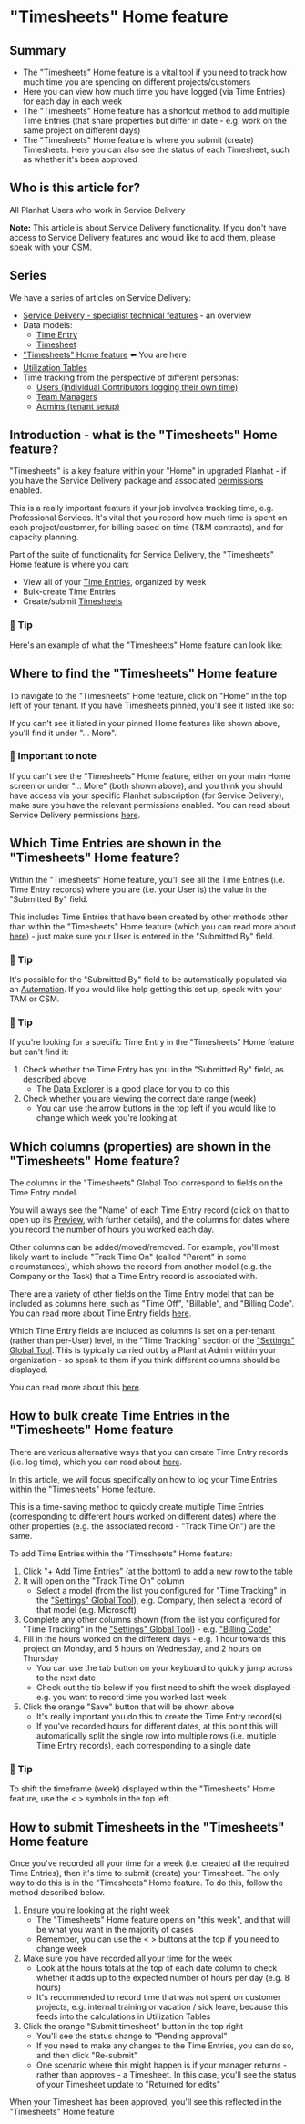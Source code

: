 # "Timesheets" Home feature

## Summary

- The "Timesheets" Home feature is a vital tool if you need to track how much time you are spending on different projects/customers
- Here you can view how much time you have logged (via Time Entries) for each day in each week
- The "Timesheets" Home feature has a shortcut method to add multiple Time Entries (that share properties but differ in date - e.g. work on the same project on different days)
- The "Timesheets" Home feature is where you submit (create) Timesheets. Here you can also see the status of each Timesheet, such as whether it's been approved

## Who is this article for?

All Planhat Users who work in Service Delivery

**Note:** This article is about Service Delivery functionality. If you don't have access to Service Delivery features and would like to add them, please speak with your CSM.

## Series

We have a series of articles on Service Delivery:

- [Service Delivery - specialist technical features](https://help.planhat.com/en/articles/10550959-service-delivery-specialist-technical-features) - an overview
- Data models:
  - [Time Entry](https://help.planhat.com/en/articles/10559032-time-entry-data-model)
  - [Timesheet](https://help.planhat.com/en/articles/10576193-timesheet-data-model)
- ["Timesheets" Home feature](https://help.planhat.com/en/articles/10599817-timesheets-home-feature) ⬅️ You are here
- [Utilization Tables](https://help.planhat.com/en/articles/10602426-utilization-tables)
- Time tracking from the perspective of different personas:
  - [Users (Individual Contributors logging their own time)](https://help.planhat.com/en/articles/10587323-time-tracking-for-users)
  - [Team Managers](https://help.planhat.com/en/articles/10592702-time-tracking-for-managers)
  - [Admins (tenant setup)](https://help.planhat.com/en/articles/10593864-time-tracking-for-admins)

## Introduction - what is the "Timesheets" Home feature?

"Timesheets" is a key feature within your "Home" in upgraded Planhat - if you have the Service Delivery package and associated [permissions](https://help.planhat.com/en/articles/10550959-service-delivery-specialist-technical-features#h_a15f41b889) enabled.

This is a really important feature if your job involves tracking time, e.g. Professional Services. It's vital that you record how much time is spent on each project/customer, for billing based on time (T&M contracts), and for capacity planning.

Part of the suite of functionality for Service Delivery, the "Timesheets" Home feature is where you can:

- View all of your [Time Entries](https://help.planhat.com/en/articles/10559032-time-entry-data-model), organized by week
- Bulk-create Time Entries
- Create/submit [Timesheets](https://help.planhat.com/en/articles/10576193-timesheet-data-model)

### 🚀 Tip

Here's an example of what the "Timesheets" Home feature can look like:

## Where to find the "Timesheets" Home feature

To navigate to the "Timesheets" Home feature, click on "Home" in the top left of your tenant. If you have Timesheets pinned, you'll see it listed like so:

If you can't see it listed in your pinned Home features like shown above, you'll find it under "... More".

### 📌 Important to note

If you can't see the "Timesheets" Home feature, either on your main Home screen or under "... More" (both shown above), and you think you should have access via your specific Planhat subscription (for Service Delivery), make sure you have the relevant permissions enabled. You can read about Service Delivery permissions [here](https://help.planhat.com/en/articles/10550959-service-delivery-specialist-technical-features#h_a15f41b889).

## Which Time Entries are shown in the "Timesheets" Home feature?

Within the "Timesheets" Home feature, you'll see all the Time Entries (i.e. Time Entry records) where you are (i.e. your User is) the value in the "Submitted By" field.

This includes Time Entries that have been created by other methods other than within the "Timesheets" Home feature (which you can read more about [here](https://help.planhat.com/en/articles/10559032-time-entry-data-model#h_4c19106820)) - just make sure your User is entered in the "Submitted By" field.

### 🚀 Tip

It's possible for the "Submitted By" field to be automatically populated via an [Automation](https://help.planhat.com/en/articles/9587240-automation-overview). If you would like help getting this set up, speak with your TAM or CSM.

### 🚀 Tip

If you're looking for a specific Time Entry in the "Timesheets" Home feature but can't find it:

1. Check whether the Time Entry has you in the "Submitted By" field, as described above
   - The [Data Explorer](https://help.planhat.com/en/articles/10037966-data-explorer) is a good place for you to do this
2. Check whether you are viewing the correct date range (week)
   - You can use the arrow buttons in the top left if you would like to change which week you're looking at

## Which columns (properties) are shown in the "Timesheets" Home feature?

The columns in the "Timesheets" Global Tool correspond to fields on the Time Entry model.

You will always see the "Name" of each Time Entry record (click on that to open up its [Preview](https://help.planhat.com/en/articles/10191842-previews), with further details), and the columns for dates where you record the number of hours you worked each day.

Other columns can be added/moved/removed. For example, you'll most likely want to include "Track Time On" (called "Parent" in some circumstances), which shows the record from another model (e.g. the Company or the Task) that a Time Entry record is associated with.

There are a variety of other fields on the Time Entry model that can be included as columns here, such as "Time Off", "Billable", and "Billing Code". You can read more about Time Entry fields [here](https://help.planhat.com/en/articles/10559032-time-entry-data-model#h_f1c690092d).

Which Time Entry fields are included as columns is set on a per-tenant (rather than per-User) level, in the "Time Tracking" section of the ["Settings" Global Tool](https://help.planhat.com/en/articles/10183936-global-tools-for-admins-settings). This is typically carried out by a Planhat Admin within your organization - so speak to them if you think different columns should be displayed.

You can read more about this [here](https://help.planhat.com/en/articles/10550959-service-delivery-specialist-technical-features#h_7e70f24764).

## How to bulk create Time Entries in the "Timesheets" Home feature

There are various alternative ways that you can create Time Entry records (i.e. log time), which you can read about [here](https://help.planhat.com/en/articles/10559032-time-entry-data-model#h_4c19106820).

In this article, we will focus specifically on how to log your Time Entries within the "Timesheets" Home feature.

This is a time-saving method to quickly create multiple Time Entries (corresponding to different hours worked on different dates) where the other properties (e.g. the associated record - "Track Time On") are the same.

To add Time Entries within the "Timesheets" Home feature:

1. Click "+ Add Time Entries" (at the bottom) to add a new row to the table
2. It will open on the "Track Time On" column
   - Select a model (from the list you configured for "Time Tracking" in the ["Settings" Global Tool](https://help.planhat.com/en/articles/10183936-global-tools-for-admins-settings)), e.g. Company, then select a record of that model (e.g. Microsoft)
3. Complete any other columns shown (from the list you configured for "Time Tracking" in the ["Settings" Global Tool](https://help.planhat.com/en/articles/10183936-global-tools-for-admins-settings)) - e.g. ["Billing Code"](https://help.planhat.com/en/articles/10559032-time-entry-data-model#h_f1c690092d)
4. Fill in the hours worked on the different days - e.g. 1 hour towards this project on Monday, and 5 hours on Wednesday, and 2 hours on Thursday
   - You can use the tab button on your keyboard to quickly jump across to the next date
   - Check out the tip below if you first need to shift the week displayed - e.g. you want to record time you worked last week
5. Click the orange "Save" button that will be shown above
   - It's really important you do this to create the Time Entry record(s)
   - If you've recorded hours for different dates, at this point this will automatically split the single row into multiple rows (i.e. multiple Time Entry records), each corresponding to a single date

### 🚀 Tip

To shift the timeframe (week) displayed within the "Timesheets" Home feature, use the < > symbols in the top left.

## How to submit Timesheets in the "Timesheets" Home feature

Once you've recorded all your time for a week (i.e. created all the required Time Entries), then it's time to submit (create) your Timesheet. The only way to do this is in the "Timesheets" Home feature. To do this, follow the method described below.

1. Ensure you're looking at the right week
   - The "Timesheets" Home feature opens on "this week", and that will be what you want in the majority of cases
   - Remember, you can use the < > buttons at the top if you need to change week
2. Make sure you have recorded all your time for the week
   - Look at the hours totals at the top of each date column to check whether it adds up to the expected number of hours per day (e.g. 8 hours)
   - It's recommended to record time that was not spent on customer projects, e.g. internal training or vacation / sick leave, because this feeds into the calculations in Utilization Tables
3. Click the orange "Submit timesheet" button in the top right
   - You'll see the status change to "Pending approval"
   - If you need to make any changes to the Time Entries, you can do so, and then click "Re-submit"
   - One scenario where this might happen is if your manager returns - rather than approves - a Timesheet. In this case, you'll see the status of your Timesheet update to "Returned for edits"

When your Timesheet has been approved, you'll see this reflected in the "Timesheets" Home feature